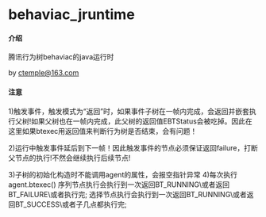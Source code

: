 # behaviac_jruntime

#### 介绍
腾讯行为树behaviac的java运行时

by ctemple@163.com

#### 注意

1)触发事件，触发模式为“返回”时，如果事件子树在一帧内完成，会返回并嵌套执行父树!如果父树也在一帧内完成，此父树的返回值EBTStatus会被吃掉。因此在这里如果btexec用返回值来判断行为树是否结束，会有问题！

2)运行中触发事件延后到下一帧！因此触发事件的节点必须保证返回failure，打断父节点的执行!不然会继续执行后续节点!

3)子树的初始化构造时不能调用agent的属性，会报空指针异常
4)每次执行agent.btexec()
  序列节点执行会执行到一次返回BT_RUNNING\或者返回BT_FAILURE\或者执行完;
  选择节点执行会执行到一次返回BT_RUNNING\或者返回BT_SUCCESS\或者子几点都执行完;

